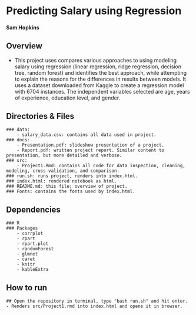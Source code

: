 # Predicting Salary using Regression
#### Sam Hopkins
## Overview
- This project uses compares various approaches to using modeling salary using regression (linear regression, ridge regression, decision tree, random forest) and identifies the best approach, while attempting to explain the reasons for the differences in results between models. It uses a dataset downloaded from Kaggle to create a regression model with 6704 instances. The independent variables selected are age, years of experience, education level, and gender.

## Directories & Files
    ### data:  
        - salary_data.csv: contains all data used in project.
    ### docs: 
        - Presentation.pdf: slideshow presentation of a project.
        - Report.pdf: written project report. Similar content to presentation, but more detailed and verbose.
    ### src:
        - Project1.Rmd: contains all code for data inspection, cleaning, modeling, cross-validation, and comparison.
    ### run.sh: runs project, renders into index.html.
    ### index.html: rendered notebook as html.
    ### README.md: this file; overview of project.
    ### Fonts: contains the fonts used by index.html.

## Dependencies
    ### R
    ### Packages
        - corrplot
        - rpart
        - rpart.plot
        - randomForest
        - glmnet
        - caret
        - knitr
        - kableExtra
        
## How to run
    ## Open the repository in terminal, type "bash run.sh" and hit enter.
    - Renders src/Project1.rmd into index.html and opens it in browser.
    
